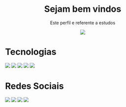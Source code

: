 <h1 align="center">Sejam bem vindos</h1>
<p align="center">Este perfil e referente a estudos</p>
<p align="center">
 <p align="center">
  <a href="https://github.com/DenverCoder1/readme-typing-svg">
	  <img src="https://readme-typing-svg.herokuapp.com?lines=Me+chamo+Paulo+Lacerda;Sou+aluno+fullstack,+Designer!&center=true&width=780&height=45">
  </a>
</p>

# Tecnologias

<img src="https://img.shields.io/badge/Html5-orange?style=for-the-badge&logo=html5&logoColor=white" />  

<img src="https://img.shields.io/badge/Css3-blue?style=for-the-badge&logo=css3&logoColor=white" />  

<img src="https://img.shields.io/badge/Bootstrap-purple?style=for-the-badge&logo=bootstrap&logoColor=white" />

<img src="https://img.shields.io/badge/Git-grey?style=for-the-badge&logo=git&logoColor=white" />

<img src="https://img.shields.io/badge/Github-black?style=for-the-badge&logo=github&logoColor=white" />

# Redes Sociais

<img src="https://img.shields.io/badge/Facebook-blue?style=for-the-badge&logo=facebook&logoColor=white" />  

<img src="https://img.shields.io/badge/Instagran-purple?style=for-the-badge&logo=instagram&logoColor=white" />  

<img src="https://img.shields.io/badge/twitter-blue?style=for-the-badge&logo=twitter&logoColor=white" />  

<img src="https://img.shields.io/badge/linkedin-blue?style=for-the-badge&logo=linkedin&logoColor=white" />  

